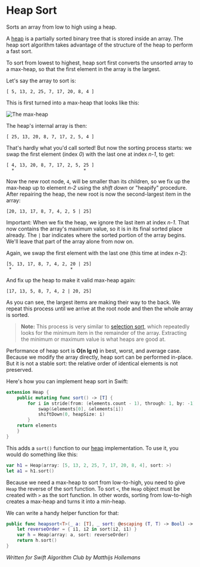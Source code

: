 # Heap Sort

Sorts an array from low to high using a heap.

A [heap](../Heap/) is a partially sorted binary tree that is stored inside an array. The heap sort algorithm takes advantage of the structure of the heap to perform a fast sort.

To sort from lowest to highest, heap sort first converts the unsorted array to a max-heap, so that the first element in the array is the largest.

Let's say the array to sort is:

	[ 5, 13, 2, 25, 7, 17, 20, 8, 4 ]

This is first turned into a max-heap that looks like this:

![The max-heap](Images/MaxHeap.png)

The heap's internal array is then:

	[ 25, 13, 20, 8, 7, 17, 2, 5, 4 ]

That's hardly what you'd call sorted! But now the sorting process starts: we swap the first element (index *0*) with the last one at index *n-1*, to get:

	[ 4, 13, 20, 8, 7, 17, 2, 5, 25 ]
	  *                          *

Now the new root node, `4`, will be smaller than its children, so we fix up the max-heap up to element *n-2* using the *shift down* or "heapify" procedure. After repairing the heap, the new root is now the second-largest item in the array:

	[20, 13, 17, 8, 7, 4, 2, 5 | 25]

Important: When we fix the heap, we ignore the last item at index *n-1*. That now contains the array's maximum value, so it is in its final sorted place already. The `|` bar indicates where the sorted portion of the array begins. We'll leave that part of the array alone from now on.

Again, we swap the first element with the last one (this time at index *n-2*):

	[5, 13, 17, 8, 7, 4, 2, 20 | 25]
	 *                      *

And fix up the heap to make it valid max-heap again:

	[17, 13, 5, 8, 7, 4, 2 | 20, 25]

As you can see, the largest items are making their way to the back. We repeat this process until we arrive at the root node and then the whole array is sorted.

> **Note:** This process is very similar to [selection sort](../Selection%20Sort/), which repeatedly looks for the minimum item in the remainder of the array. Extracting the minimum or maximum value is what heaps are good at.

Performance of heap sort is **O(n lg n)** in best, worst, and average case. Because we modify the array directly, heap sort can be performed in-place. But it is not a stable sort: the relative order of identical elements is not preserved.

Here's how you can implement heap sort in Swift:

```swift
extension Heap {
    public mutating func sort() -> [T] {
        for i in stride(from: (elements.count - 1), through: 1, by: -1) {
            swap(&elements[0], &elements[i])
            shiftDown(0, heapSize: i)
        }
    return elements
    }
}
```

This adds a `sort()` function to our [heap](../Heap/) implementation. To use it, you would do something like this:

```swift
var h1 = Heap(array: [5, 13, 2, 25, 7, 17, 20, 8, 4], sort: >)
let a1 = h1.sort()
```

Because we need a max-heap to sort from low-to-high, you need to give `Heap` the reverse of the sort function. To sort `<`, the `Heap` object must be created with `>` as the sort function. In other words, sorting from low-to-high creates a max-heap and turns it into a min-heap.

We can write a handy helper function for that:

```swift
public func heapsort<T>(_ a: [T], _ sort: @escaping (T, T) -> Bool) -> [T] {
    let reverseOrder = { i1, i2 in sort(i2, i1) }
    var h = Heap(array: a, sort: reverseOrder)
    return h.sort()
}
```

*Written for Swift Algorithm Club by Matthijs Hollemans*
